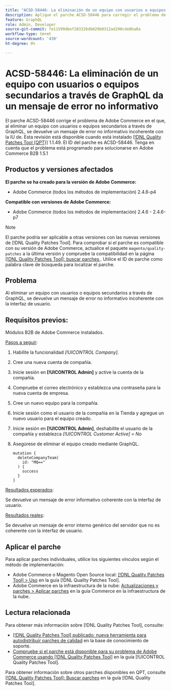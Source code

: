 ```yaml
---
title: "ACSD-58446: La eliminación de un equipo con usuarios o equipos secundarios a través de GraphQL da un mensaje de error no informativo"
description: Aplique el parche ACSD-58446 para corregir el problema de Adobe Commerce en el que al eliminar un equipo con usuarios o equipos secundarios a través de GraphQL se devuelve un mensaje de error no informativo incoherente con la interfaz de usuario.
feature: GraphQL
role: Admin, Developer
source-git-commit: fe11599dbef283326db029b0312ad290cde0ba0a
workflow-type: tm+mt
source-wordcount: '439'
ht-degree: 0%

---
```


# ACSD-58446: La eliminación de un equipo con usuarios o equipos secundarios a través de GraphQL da un mensaje de error no informativo

El parche ACSD-58446 corrige el problema de Adobe Commerce en el que, al eliminar un equipo con usuarios o equipos secundarios a través de GraphQL, se devuelve un mensaje de error no informativo incoherente con la IU de. Esta revisión está disponible cuando está instalado [[!DNL Quality Patches Tool (QPT)]](https://experienceleague.adobe.com/en/docs/commerce-knowledge-base/kb/announcements/commerce-announcements/magento-quality-patches-released-new-tool-to-self-serve-quality-patches) 1.1.49. El ID del parche es ACSD-58446. Tenga en cuenta que el problema está programado para solucionarse en Adobe Commerce B2B 1.5.1

## Productos y versiones afectados

**El parche se ha creado para la versión de Adobe Commerce:**

* Adobe Commerce (todos los métodos de implementación) 2.4.6-p4

**Compatible con versiones de Adobe Commerce:**

* Adobe Commerce (todos los métodos de implementación) 2.4.6 - 2.4.6-p7

>[!NOTE]
>
>El parche podría ser aplicable a otras versiones con las nuevas versiones de [!DNL Quality Patches Tool]. Para comprobar si el parche es compatible con su versión de Adobe Commerce, actualice el paquete `magento/quality-patches` a la última versión y compruebe la compatibilidad en la página [[!DNL Quality Patches Tool]: buscar parches ](https://experienceleague.adobe.com/tools/commerce-quality-patches/index.html). Utilice el ID de parche como palabra clave de búsqueda para localizar el parche.

## Problema

Al eliminar un equipo con usuarios o equipos secundarios a través de GraphQL, se devuelve un mensaje de error no informativo incoherente con la interfaz de usuario.

## Requisitos previos:

Módulos B2B de Adobe Commerce instalados.

<u>Pasos a seguir</u>:

1. Habilite la funcionalidad *[!UICONTROL Company]*.
1. Cree una nueva cuenta de compañía.
1. Inicie sesión en **[!UICONTROL Admin]** y active la cuenta de la compañía.
1. Compruebe el correo electrónico y establezca una contraseña para la nueva cuenta de empresa.
1. Cree un nuevo equipo para la compañía.
1. Inicie sesión como el usuario de la compañía en la Tienda y agregue un nuevo usuario para el equipo creado.
1. Inicie sesión en **[!UICONTROL Admin]**, deshabilite el usuario de la compañía y establezca *[!UICONTROL Customer Active]* = *No*
1. Asegúrese de eliminar el equipo creado mediante GraphQL.

   ```
   mutation {
     deleteCompanyTeam(
       id: "MQ=="
     ) {
       success
     }
   }
   ```

<u>Resultados esperados</u>:

Se devuelve un mensaje de error informativo coherente con la interfaz de usuario.

<u>Resultados reales</u>:

Se devuelve un mensaje de error interno genérico del servidor que no es coherente con la interfaz de usuario.

## Aplicar el parche

Para aplicar parches individuales, utilice los siguientes vínculos según el método de implementación:

* Adobe Commerce o Magento Open Source local: [[!DNL Quality Patches Tool] > Uso](/help/tools/quality-patches-tool/usage.md) en la guía [!DNL Quality Patches Tool].
* Adobe Commerce en la infraestructura de la nube: [Actualizaciones y parches > Aplicar parches](https://experienceleague.adobe.com/docs/commerce-cloud-service/user-guide/develop/upgrade/apply-patches.html) en la guía Commerce en la infraestructura de la nube.

## Lectura relacionada

Para obtener más información sobre [!DNL Quality Patches Tool], consulte:

* [[!DNL Quality Patches Tool] publicado: nueva herramienta para autodistribuir parches de calidad](https://experienceleague.adobe.com/en/docs/commerce-knowledge-base/kb/announcements/commerce-announcements/magento-quality-patches-released-new-tool-to-self-serve-quality-patches) en la base de conocimiento de soporte.
* [Compruebe si el parche está disponible para su problema de Adobe Commerce usando [!DNL Quality Patches Tool]](/help/tools/quality-patches-tool/patches-available-in-qpt/check-patch-for-magento-issue-with-magento-quality-patches.md) en la guía [!UICONTROL Quality Patches Tool].


Para obtener información sobre otros parches disponibles en QPT, consulte [[!DNL Quality Patches Tool]: Buscar parches](https://experienceleague.adobe.com/tools/commerce-quality-patches/index.html) en la guía [!DNL Quality Patches Tool].
